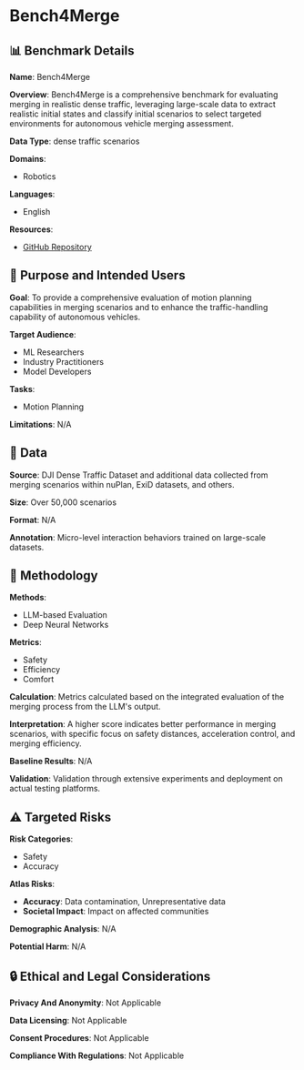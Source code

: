 # Bench4Merge

## 📊 Benchmark Details

**Name**: Bench4Merge

**Overview**: Bench4Merge is a comprehensive benchmark for evaluating merging in realistic dense traffic, leveraging large-scale data to extract realistic initial states and classify initial scenarios to select targeted environments for autonomous vehicle merging assessment.

**Data Type**: dense traffic scenarios

**Domains**:
- Robotics

**Languages**:
- English

**Resources**:
- [GitHub Repository](https://github.com/WZM5853/Bench4Merge)

## 🎯 Purpose and Intended Users

**Goal**: To provide a comprehensive evaluation of motion planning capabilities in merging scenarios and to enhance the traffic-handling capability of autonomous vehicles.

**Target Audience**:
- ML Researchers
- Industry Practitioners
- Model Developers

**Tasks**:
- Motion Planning

**Limitations**: N/A

## 💾 Data

**Source**: DJI Dense Traffic Dataset and additional data collected from merging scenarios within nuPlan, ExiD datasets, and others.

**Size**: Over 50,000 scenarios

**Format**: N/A

**Annotation**: Micro-level interaction behaviors trained on large-scale datasets.

## 🔬 Methodology

**Methods**:
- LLM-based Evaluation
- Deep Neural Networks

**Metrics**:
- Safety
- Efficiency
- Comfort

**Calculation**: Metrics calculated based on the integrated evaluation of the merging process from the LLM's output.

**Interpretation**: A higher score indicates better performance in merging scenarios, with specific focus on safety distances, acceleration control, and merging efficiency.

**Baseline Results**: N/A

**Validation**: Validation through extensive experiments and deployment on actual testing platforms.

## ⚠️ Targeted Risks

**Risk Categories**:
- Safety
- Accuracy

**Atlas Risks**:
- **Accuracy**: Data contamination, Unrepresentative data
- **Societal Impact**: Impact on affected communities

**Demographic Analysis**: N/A

**Potential Harm**: N/A

## 🔒 Ethical and Legal Considerations

**Privacy And Anonymity**: Not Applicable

**Data Licensing**: Not Applicable

**Consent Procedures**: Not Applicable

**Compliance With Regulations**: Not Applicable
